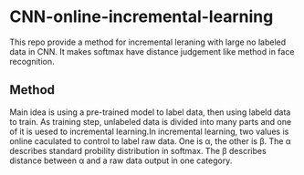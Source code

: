 # CNN-online-incremental-learning

This repo provide a method for incremental leraning with large no labeled data in CNN. It makes softmax have distance judgement like method in face recognition.


## Method

Main idea is using a pre-trained model to label data, then using labeld data to train. As training step, unlabeled data is divided into many parts and one of it is uesed to incremental learning.In incremental learning, two values is online caculated to control to label raw data. One is α, the other is β. The α describes standard probility distribution in softmax. The β describes distance between α and a raw data output in one category.
